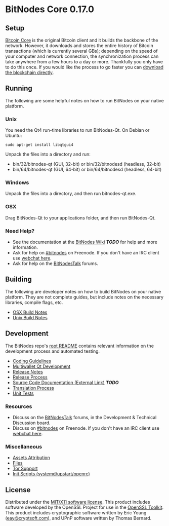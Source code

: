BitNodes Core 0.17.0
=====================

Setup
---------------------
[Bitcoin Core](http://bitcoin.org/en/download) is the original Bitcoin client and it builds the backbone of the network. However, it downloads and stores the entire history of Bitcoin transactions (which is currently several GBs); depending on the speed of your computer and network connection, the synchronization process can take anywhere from a few hours to a day or more. Thankfully you only have to do this once. If you would like the process to go faster you can [download the blockchain directly](bootstrap.md).

Running
---------------------
The following are some helpful notes on how to run BitNodes on your native platform.

### Unix

You need the Qt4 run-time libraries to run BitNodes-Qt. On Debian or Ubuntu:

	sudo apt-get install libqtgui4

Unpack the files into a directory and run:

- bin/32/bitnodes-qt (GUI, 32-bit) or bin/32/bitnodesd (headless, 32-bit)
- bin/64/bitnodes-qt (GUI, 64-bit) or bin/64/bitnodesd (headless, 64-bit)



### Windows

Unpack the files into a directory, and then run bitnodes-qt.exe.

### OSX

Drag BitNodes-Qt to your applications folder, and then run BitNodes-Qt.

### Need Help?

* See the documentation at the [BitNodes Wiki](https://en.bitcoin.it/wiki/Main_Page) ***TODO***
for help and more information.
* Ask for help on [#bitnodes](http://webchat.freenode.net?channels=bitnodes) on Freenode. If you don't have an IRC client use [webchat here](http://webchat.freenode.net?channels=bitnodes).
* Ask for help on the [BitNodesTalk](https://bitnodestalk.org/) forums.

Building
---------------------
The following are developer notes on how to build BitNodes on your native platform. They are not complete guides, but include notes on the necessary libraries, compile flags, etc.

- [OSX Build Notes](build-osx.md)
- [Unix Build Notes](build-unix.md)

Development
---------------------
The BitNodes repo's [root README](https://github.com/bitnodes/bitnodes/blob/master/README.md) contains relevant information on the development process and automated testing.

- [Coding Guidelines](coding.md)
- [Multiwallet Qt Development](multiwallet-qt.md)
- [Release Notes](release-notes.md)
- [Release Process](release-process.md)
- [Source Code Documentation (External Link)](https://dev.visucore.com/bitcoin/doxygen/) ***TODO***
- [Translation Process](translation_process.md)
- [Unit Tests](unit-tests.md)

### Resources
* Discuss on the [BitNodesTalk](https://bitnodestalk.org/) forums, in the Development & Technical Discussion board.
* Discuss on [#bitnodes](http://webchat.freenode.net/?channels=bitnodes) on Freenode. If you don't have an IRC client use [webchat here](http://webchat.freenode.net/?channels=bitnodes).

### Miscellaneous
- [Assets Attribution](assets-attribution.md)
- [Files](files.md)
- [Tor Support](tor.md)
- [Init Scripts (systemd/upstart/openrc)](init.md)

License
---------------------
Distributed under the [MIT/X11 software license](http://www.opensource.org/licenses/mit-license.php).
This product includes software developed by the OpenSSL Project for use in the [OpenSSL Toolkit](https://www.openssl.org/). This product includes
cryptographic software written by Eric Young ([eay@cryptsoft.com](mailto:eay@cryptsoft.com)), and UPnP software written by Thomas Bernard.
